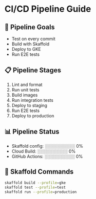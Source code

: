 # CI/CD Pipeline Guide

## 🎯 Pipeline Goals
- Test on every commit
- Build with Skaffold
- Deploy to GKE
- Run E2E tests

## 📋 Pipeline Stages
1. Lint and format
2. Run unit tests
3. Build images
4. Run integration tests
5. Deploy to staging
6. Run E2E tests
7. Deploy to production

## 📊 Pipeline Status
- Skaffold config: ░░░░░░░░░░ 0%
- Cloud Build: ░░░░░░░░░░ 0%
- GitHub Actions: ░░░░░░░░░░ 0%

## 🔧 Skaffold Commands
```bash
skaffold build --profile=gke
skaffold test --profile=test
skaffold run --profile=production
```